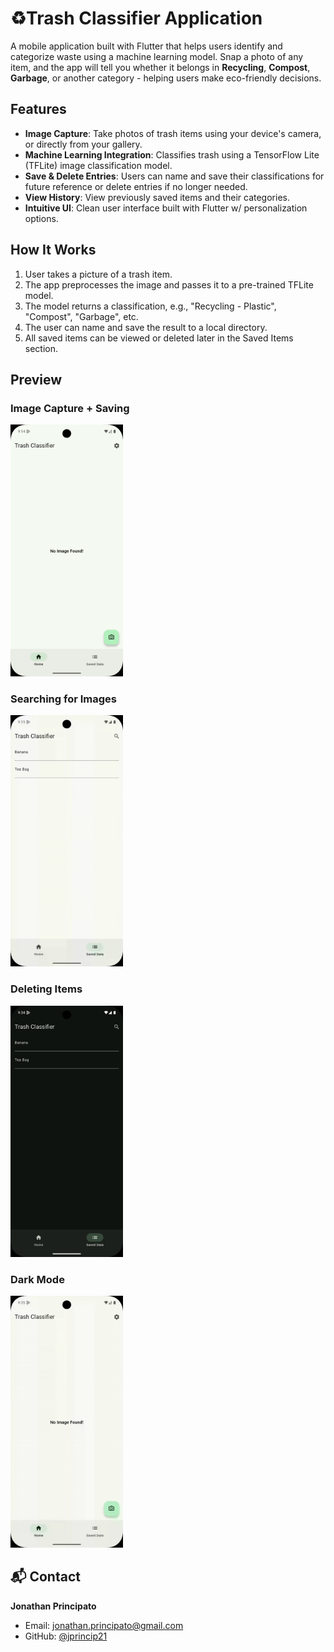 # ♻️Trash Classifier Application

A mobile application built with Flutter that helps users identify and categorize waste using a machine learning model. Snap a photo of any item, and the app will tell you whether it belongs in **Recycling**, **Compost**, **Garbage**, or another category - helping users make eco-friendly decisions.

##  Features

- **Image Capture**: Take photos of trash items using your device's camera, or directly from your gallery.
- **Machine Learning Integration**: Classifies trash using a TensorFlow Lite (TFLite) image classification model.
- **Save & Delete Entries**: Users can name and save their classifications for future reference or delete entries if no longer needed.
- **View History**: View previously saved items and their categories.
- **Intuitive UI**: Clean user interface built with Flutter w/ personalization options.

## How It Works

1. User takes a picture of a trash item.
2. The app preprocesses the image and passes it to a pre-trained TFLite model.
3. The model returns a classification, e.g., "Recycling - Plastic", "Compost", "Garbage", etc.
4. The user can name and save the result to a local directory.
5. All saved items can be viewed or deleted later in the Saved Items section.

## Preview
### Image Capture + Saving 
<p align="left">
  <img src="media/Saving.gif" alt="Capture Feature" width="180" />
</p>

### Searching for Images
<p align="left">
  <img src="media/Search.gif" alt="Capture Feature" width="180" />
</p>

### Deleting Items
<p align="left">
  <img src="media/Delete.gif" alt="Capture Feature" width="180" />
</p>

### Dark Mode
<p align="left">
  <img src="media/Dark Mode.gif" alt="Capture Feature" width="180" />
</p>

## 📬 Contact
**Jonathan Principato**
- Email: [jonathan.principato@gmail.com](mailto:jonathan.principato@gmail.com)
- GitHub: [@jprincip21](https://github.com/jprincip21)

